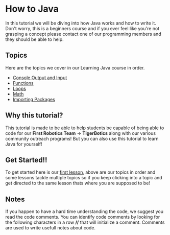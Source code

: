 # How to Java
In this tutorial we will be diving into how Java works and how to write it. Don't worry, this is a beginners course and if you ever feel like you're not grasping a concept please contact one of our programming members and they should be able to help.

## Topics
Here are the topics we cover in our Learning Java course in order. 
- [Console Output and Input](https://github.com/Imperial-High-School-TigerBotics/Learning-Java/tree/main/Lesson2)
- [Functions](https://github.com/Imperial-High-School-TigerBotics/Learning-Java/tree/main/Lesson2)
- [Loops](https://github.com/Imperial-High-School-TigerBotics/Learning-Java/tree/main/Lesson2)
- [Math](https://github.com/Imperial-High-School-Tigerbotics/Learning-Java/tree/main/Lesson3)
- [Importing Packages](https://github.com/Imperial-High-School-Tigerbotics/Learning-Java/tree/main/Lesson3)

## Why this tutorial?
This tutorial is made to be able to help students be capable of being able to code for our **First Robotics Team** -> **TigerBotics** along with our various community outreach programs!
But you can also use this tutorial to learn Java for yourself!

## Get Started!! 
To get started here is our [first lesson](https://github.com/Imperial-High-School-TigerBotics/Learning-Java/tree/main/Lesson1), above are our topics in order and some lessons tackle multiple topics so if you keep clicking into a topic and get directed to the same lesson thats where you are supposed to be!

## Notes
If you happen to have a hard time understanding the code, we suggest you read the code comments. You can identify code comments by looking for the following characters in a row **//** that will initialize a comment. Comments are used to write usefull notes about code.
